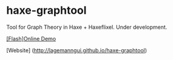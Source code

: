 # haxe-graphtool
Tool for Graph Theory in Haxe + Haxeflixel. Under development.


[[Flash]Online Demo](https://868a88ae-a-62cb3a1a-s-sites.googlegroups.com/site/indieandcode/home/flash-files/HaxeGraphs.swf?attachauth=ANoY7cqjgJN2OnLsk5rgAO4V7qix_b7lU-NdffpRZ0Dfg5B4jiD0HXTghCiFT2x86Rih-QJbrQhaeKSeAFJ3N84uUm4akMNIj2j2NvXbM4i0gpFTXpc3WdmcVoYuw5BM6LLhVppOK9kcsPixd5D8lZfxkkGS9iQyprbUVpub-dyXDnRauNnNOmO4x1JuzcjCT3o3Xk25r7wtf7dHFCzVZQIgE3a2owaQ1FRy0OZ4pMGaVC2rG9UPLME%3D&attredirects=0)


[Website] (http://lagemanngui.github.io/haxe-graphtool)
